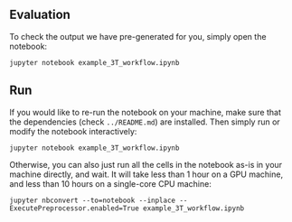 ## Evaluation

To check the output we have pre-generated for you, simply open the notebook:

```
jupyter notebook example_3T_workflow.ipynb
```


## Run

If you would like to re-run the notebook on your machine, make sure that the dependencies (check `../README.md`) are installed.
Then simply run or modify the notebook interactively:

```
jupyter notebook example_3T_workflow.ipynb
```

Otherwise, you can also just run all the cells in the notebook as-is in your machine directly, and wait. It will take less than 1 hour on a GPU machine, and less than 10 hours on a single-core CPU machine:

```
jupyter nbconvert --to=notebook --inplace --ExecutePreprocessor.enabled=True example_3T_workflow.ipynb
```
